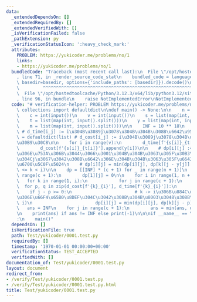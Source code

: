```yaml
---
data:
  _extendedDependsOn: []
  _extendedRequiredBy: []
  _extendedVerifiedWith: []
  _isVerificationFailed: false
  _pathExtension: py
  _verificationStatusIcon: ':heavy_check_mark:'
  attributes:
    PROBLEM: https://yukicoder.me/problems/no/1
    links:
    - https://yukicoder.me/problems/no/1
  bundledCode: "Traceback (most recent call last):\n  File \"/opt/hostedtoolcache/Python/3.12.3/x64/lib/python3.12/site-packages/onlinejudge_verify/documentation/build.py\"\
    , line 71, in _render_source_code_stat\n    bundled_code = language.bundle(stat.path,\
    \ basedir=basedir, options={'include_paths': [basedir]}).decode()\n          \
    \         ^^^^^^^^^^^^^^^^^^^^^^^^^^^^^^^^^^^^^^^^^^^^^^^^^^^^^^^^^^^^^^^^^^^^^^^^^^^^^^^^^\n\
    \  File \"/opt/hostedtoolcache/Python/3.12.3/x64/lib/python3.12/site-packages/onlinejudge_verify/languages/python.py\"\
    , line 96, in bundle\n    raise NotImplementedError\nNotImplementedError\n"
  code: "# verification-helper: PROBLEM https://yukicoder.me/problems/no/1\n\nfrom\
    \ collections import defaultdict\n\ndef main() -> None:\n\n    n = int(input())\n\
    \    c = int(input())\n    v = int(input())\n    s = list(map(int, input().split()))\n\
    \    t = list(map(int, input().split()))\n    y = list(map(int, input().split()))\n\
    \    m = list(map(int, input().split()))\n\n    INF = 10 ** 18\n    d_time = defaultdict(list)\
    \ # d_time[i_j] := i\u304B\u3089j\u3078\u304B\u304B\u308B\u6642\u9593\n    d_cost\
    \ = defaultdict(list) # d_cost[i_j] := i\u304B\u3089j\u3078\u304B\u304B\u308B\u30B3\
    \u30B9\u30C8\n\n    for i in range(v):\n        d_time[f'{s[i]}_{t[i]}'].append(m[i])\n\
    \        d_cost[f'{s[i]}_{t[i]}'].append(y[i])\n\n    # dp[i][j] := i\u756A\u76EE\
    \u306E\u753A\u306B\u3044\u3066\u3001\u304B\u304B\u3063\u305F\u30B3\u30B9\u30C8\
    \u304Cj\u3067\u3042\u308B\u6642\u306E\u304B\u304B\u3063\u305F\u6642\u9593\u306E\
    \u6700\u5C0F\u5024\n    # dp[i][j] = min(dp[i][j], dp[k][j - y[j]] + c[j]) (1\
    \ <= k < i)\n\n    dp = [[INF] * (c + 1) for _ in range(n + 1)]\n    for j in\
    \ range(c + 1):\n        dp[1][j] = 0\n\n    for i in range(1, n + 1):\n     \
    \   for k in range(1, i):\n            for j in range(c + 1):\n              \
    \  for p, q in zip(d_cost[f'{k}_{i}'], d_time[f'{k}_{i}']):\n                \
    \    if j - p >= 0:\n                        # k -> i\u306B\u884C\u304F\u5834\u5408\
    \u306E\u66F4\u65B0\u8DEF\u304C\u3042\u308B\u304B\u8003\u3048\u308B\u3002 (k <\
    \ i)\n                        dp[i][j] = min(dp[i][j], dp[k][j - p] + q)\n\n \
    \   ans = INF\n    for j in range(c + 1):\n        ans = min(ans, dp[-1][j])\n\
    \n    print(ans) if ans != INF else print(-1)\n\n\nif __name__ == \"__main__\"\
    :\n    main()"
  dependsOn: []
  isVerificationFile: true
  path: Test/yukicoder/0001.test.py
  requiredBy: []
  timestamp: '1970-01-01 00:00:00+00:00'
  verificationStatus: TEST_ACCEPTED
  verifiedWith: []
documentation_of: Test/yukicoder/0001.test.py
layout: document
redirect_from:
- /verify/Test/yukicoder/0001.test.py
- /verify/Test/yukicoder/0001.test.py.html
title: Test/yukicoder/0001.test.py
---
```


